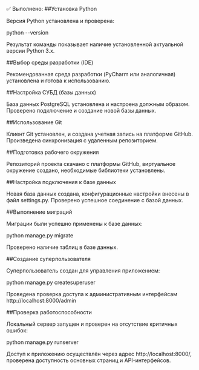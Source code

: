 ✅ Выполнено:
##Установка Python

Версия Python установлена и проверена:

python --version

Результат команды показывает наличие установленной актуальной версии Python 3.x.


##Выбор среды разработки (IDE)

Рекомендованная среда разработки (PyCharm или аналогичная) установлена и готова к использованию.


##Настройка СУБД (базы данных)

База данных PostgreSQL установлена и настроена должным образом. Проверено подключение и создание новой базы данных.


##Использование Git

Клиент Git установлен, и создана учетная запись на платформе GitHub. Произведена синхронизация с удаленным репозиторием.


##Подготовка рабочего окружения

Репозиторий проекта скачано с платформы GitHub, виртуальное окружение создано, необходимые библиотеки установлены.


##Настройка подключения к базе данных

Новая база данных создана, конфигурационные настройки внесены в файл settings.py. Проверено успешное соединение с базой данных.


##Выполнение миграций

Миграции были успешно применены к базе данных:

python manage.py migrate

Проверено наличие таблиц в базе данных.


##Создание суперпользователя

Суперпользователь создан для управления приложением:

python manage.py createsuperuser

Проведена проверка доступа к административным интерфейсам http://localhost:8000/admin


##Проверка работоспособности

Локальный сервер запущен и проверен на отсутствие критичных ошибок:

python manage.py runserver

Доступ к приложению осуществлён через адрес http://localhost:8000/, проверена доступность основных страниц и API-интерфейсов.
